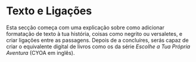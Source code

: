 <div class="intro links">
    <h1>Texto e Ligações</h1>
</div>

Esta secção começa com uma explicação sobre como adicionar formatação de texto à tua história, coisas como negrito ou versaletes, e criar ligações entre as passagens. Depois de a concluíres, serás capaz de criar o equivalente digital de livros como os da série _Escolhe a Tua Própria Aventura_ (CYOA em inglês).
